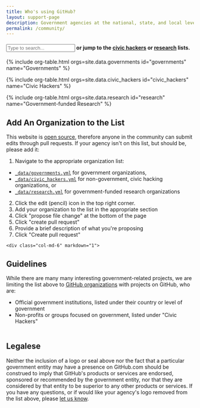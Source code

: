 ```yaml
---
title: Who's using GitHub?
layout: support-page
description: Government agencies at the national, state, and local level use GitHub to share and collaborate. If you don't see your organization on this list, follow the instructions below to add it!
permalink: /community/
---
```

<div id="to-top" class="container">

<h4><input id="filter" type="text" placeholder="Type to search..."> or jump to the <a href="#civic_hackers">civic hackers</a> or <a href="#research">research</a> lists.</h4></div>

{% include org-table.html orgs=site.data.governments id="governments" name="Governments" %}

{% include org-table.html orgs=site.data.civic_hackers id="civic_hackers" name="Civic Hackers" %}

{% include org-table.html orgs=site.data.research id="research" name="Government-funded Research" %}

  <div id="add-org" class="row-fluid mini-section">
    <div class="col-md-6" markdown="1">

## Add An Organization to the List

This website is [open source](https://github.com/github/government.github.com), therefore anyone in the community can submit edits through pull requests. If your agency isn't on this list, but should be, please add it:

1. Navigate to the appropriate organization list:
  * [`_data/governments.yml`](https://github.com/github/government.github.com/blob/gh-pages/_data/governments.yml) for government organizations,
  * [`_data/civic_hackers.yml`](https://github.com/github/government.github.com/blob/gh-pages/_data/civic_hackers.yml) for non-government, civic hacking organizations, or
  * [`_data/research.yml`](https://github.com/github/government.github.com/blob/gh-pages/_data/research.yml) for government-funded research organizations
2. Click the edit (pencil) icon in the top right corner.
3. Add your organization to the list in the appropriate section
4. Click "propose file change" at the bottom of the page
5. Click "create pull request"
6. Provide a brief description of what you're proposing
7. Click "Create pull request"

</div>


    <div class="col-md-6" markdown="1">

## Guidelines

While there are many many interesting government-related projects, we are limiting the list above to [GitHub organizations](https://help.github.com/articles/user-organization-and-project-pages/) with projects on GitHub, who are:

* Official government institutions, listed under their country or level of government
* Non-profits or groups focused on government, listed under "Civic Hackers"
<br><br>

## Legalese

Neither the inclusion of a logo or seal above nor the fact that a particular government entity may have a presence on GitHub.com should be construed to imply that GitHub's products or services are endorsed, sponsored or recommended by the government entity, nor that they are considered by that entity to be superior to any other products or services. If you have any questions, or if would like your agency's logo removed from the list above, please [let us know](https://github.com/github/government.github.com/issues/new).

</div>
